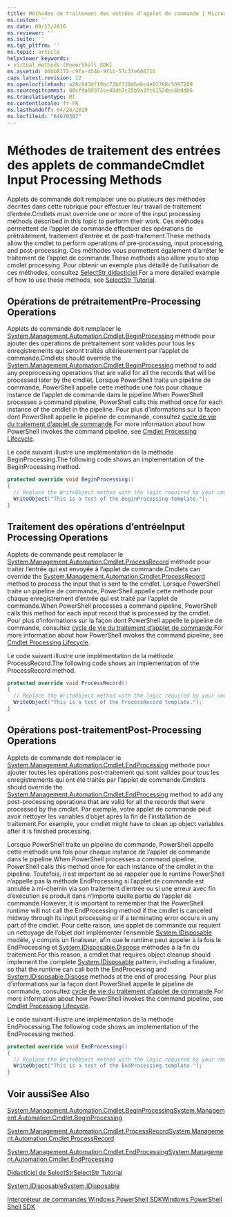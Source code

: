 ```yaml
---
title: Méthodes de traitement des entrées d’applet de commande | Microsoft Docs
ms.custom: ''
ms.date: 09/13/2016
ms.reviewer: ''
ms.suite: ''
ms.tgt_pltfrm: ''
ms.topic: article
helpviewer_keywords:
- virtual methods (PowerShell SDK]
ms.assetid: b0bb8172-c9fa-454b-9f1b-57c3fe60671b
caps.latest.revision: 12
ms.openlocfilehash: a28c8d3df19bc72bf338d6abc4e02768c5097209
ms.sourcegitcommit: 00cf9a99972ce40db7c25b9a3fc6152dec6bddb6
ms.translationtype: MT
ms.contentlocale: fr-FR
ms.lasthandoff: 04/28/2019
ms.locfileid: "64670307"
---
```

# <a name="cmdlet-input-processing-methods"></a><span data-ttu-id="82c85-102">Méthodes de traitement des entrées des applets de commande</span><span class="sxs-lookup"><span data-stu-id="82c85-102">Cmdlet Input Processing Methods</span></span>

<span data-ttu-id="82c85-103">Applets de commande doit remplacer une ou plusieurs des méthodes décrites dans cette rubrique pour effectuer leur travail de traitement d’entrée.</span><span class="sxs-lookup"><span data-stu-id="82c85-103">Cmdlets must override one or more of the input processing methods described in this topic to perform their work.</span></span>
<span data-ttu-id="82c85-104">Ces méthodes permettent de l’applet de commande effectuer des opérations de prétraitement, traitement d’entrée et de post-traitement.</span><span class="sxs-lookup"><span data-stu-id="82c85-104">These methods allow the cmdlet to perform operations of pre-processing, input processing, and post-processing.</span></span>
<span data-ttu-id="82c85-105">Ces méthodes vous permettent également d’arrêter le traitement de l’applet de commande.</span><span class="sxs-lookup"><span data-stu-id="82c85-105">These methods also allow you to stop cmdlet processing.</span></span>
<span data-ttu-id="82c85-106">Pour obtenir un exemple plus détaillé de l’utilisation de ces méthodes, consultez [SelectStr didacticiel](selectstr-tutorial.md).</span><span class="sxs-lookup"><span data-stu-id="82c85-106">For a more detailed example of how to use these methods, see [SelectStr Tutorial](selectstr-tutorial.md).</span></span>

## <a name="pre-processing-operations"></a><span data-ttu-id="82c85-107">Opérations de prétraitement</span><span class="sxs-lookup"><span data-stu-id="82c85-107">Pre-Processing Operations</span></span>

<span data-ttu-id="82c85-108">Applets de commande doit remplacer le [System.Management.Automation.Cmdlet.BeginProcessing](/dotnet/api/System.Management.Automation.Cmdlet.BeginProcessing) méthode pour ajouter des opérations de prétraitement sont valides pour tous les enregistrements qui seront traités ultérieurement par l’applet de commande.</span><span class="sxs-lookup"><span data-stu-id="82c85-108">Cmdlets should override the [System.Management.Automation.Cmdlet.BeginProcessing](/dotnet/api/System.Management.Automation.Cmdlet.BeginProcessing) method to add any preprocessing operations that are valid for all the records that will be processed later by the cmdlet.</span></span>
<span data-ttu-id="82c85-109">Lorsque PowerShell traite un pipeline de commande, PowerShell appelle cette méthode une fois pour chaque instance de l’applet de commande dans le pipeline.</span><span class="sxs-lookup"><span data-stu-id="82c85-109">When PowerShell processes a command pipeline, PowerShell calls this method once for each instance of the cmdlet in the pipeline.</span></span>
<span data-ttu-id="82c85-110">Pour plus d’informations sur la façon dont PowerShell appelle le pipeline de commande, consultez [cycle de vie du traitement d’applet de commande](/previous-versions/ms714429(v=vs.85)).</span><span class="sxs-lookup"><span data-stu-id="82c85-110">For more information about how PowerShell invokes the command pipeline, see [Cmdlet Processing Lifecycle](/previous-versions/ms714429(v=vs.85)).</span></span>

<span data-ttu-id="82c85-111">Le code suivant illustre une implémentation de la méthode BeginProcessing.</span><span class="sxs-lookup"><span data-stu-id="82c85-111">The following code shows an implementation of the BeginProcessing method.</span></span>

```csharp
protected override void BeginProcessing()
{
  // Replace the WriteObject method with the logic required by your cmdlet.
  WriteObject("This is a test of the BeginProcessing template.");
}
```

## <a name="input-processing-operations"></a><span data-ttu-id="82c85-112">Traitement des opérations d’entrée</span><span class="sxs-lookup"><span data-stu-id="82c85-112">Input Processing Operations</span></span>

<span data-ttu-id="82c85-113">Applets de commande peut remplacer le [System.Management.Automation.Cmdlet.ProcessRecord](/dotnet/api/System.Management.Automation.Cmdlet.ProcessRecord) méthode pour traiter l’entrée qui est envoyée à l’applet de commande.</span><span class="sxs-lookup"><span data-stu-id="82c85-113">Cmdlets can override the [System.Management.Automation.Cmdlet.ProcessRecord](/dotnet/api/System.Management.Automation.Cmdlet.ProcessRecord) method to process the input that is sent to the cmdlet.</span></span>
<span data-ttu-id="82c85-114">Lorsque PowerShell traite un pipeline de commande, PowerShell appelle cette méthode pour chaque enregistrement d’entrée qui est traité par l’applet de commande.</span><span class="sxs-lookup"><span data-stu-id="82c85-114">When PowerShell processes a command pipeline, PowerShell calls this method for each input record that is processed by the cmdlet.</span></span>
<span data-ttu-id="82c85-115">Pour plus d’informations sur la façon dont PowerShell appelle le pipeline de commande, consultez [cycle de vie du traitement d’applet de commande](/previous-versions/ms714429(v=vs.85)).</span><span class="sxs-lookup"><span data-stu-id="82c85-115">For more information about how PowerShell invokes the command pipeline, see [Cmdlet Processing Lifecycle](/previous-versions/ms714429(v=vs.85)).</span></span>

<span data-ttu-id="82c85-116">Le code suivant illustre une implémentation de la méthode ProcessRecord.</span><span class="sxs-lookup"><span data-stu-id="82c85-116">The following code shows an implementation of the ProcessRecord method.</span></span>

```csharp
protected override void ProcessRecord()
{
  // Replace the WriteObject method with the logic required by your cmdlet.
  WriteObject("This is a test of the ProcessRecord template.");
}
```

## <a name="post-processing-operations"></a><span data-ttu-id="82c85-117">Opérations post-traitement</span><span class="sxs-lookup"><span data-stu-id="82c85-117">Post-Processing Operations</span></span>

<span data-ttu-id="82c85-118">Applets de commande doit remplacer le [System.Management.Automation.Cmdlet.EndProcessing](/dotnet/api/System.Management.Automation.Cmdlet.EndProcessing) méthode pour ajouter toutes les opérations post-traitement qui sont valides pour tous les enregistrements qui ont été traités par l’applet de commande.</span><span class="sxs-lookup"><span data-stu-id="82c85-118">Cmdlets should override the [System.Management.Automation.Cmdlet.EndProcessing](/dotnet/api/System.Management.Automation.Cmdlet.EndProcessing) method to add any post-processing operations that are valid for all the records that were processed by the cmdlet.</span></span>
<span data-ttu-id="82c85-119">Par exemple, votre applet de commande peut avoir nettoyer les variables d’objet après la fin de l’installation de traitement.</span><span class="sxs-lookup"><span data-stu-id="82c85-119">For example, your cmdlet might have to clean up object variables after it is finished processing.</span></span>

<span data-ttu-id="82c85-120">Lorsque PowerShell traite un pipeline de commande, PowerShell appelle cette méthode une fois pour chaque instance de l’applet de commande dans le pipeline.</span><span class="sxs-lookup"><span data-stu-id="82c85-120">When PowerShell processes a command pipeline, PowerShell calls this method once for each instance of the cmdlet in the pipeline.</span></span>
<span data-ttu-id="82c85-121">Toutefois, il est important de se rappeler que le runtime PowerShell n’appelle pas la méthode EndProcessing si l’applet de commande est annulée à mi-chemin via son traitement d’entrée ou si une erreur avec fin d’exécution se produit dans n’importe quelle partie de l’applet de commande.</span><span class="sxs-lookup"><span data-stu-id="82c85-121">However, it is important to remember that the PowerShell runtime will not call the EndProcessing method if the cmdlet is canceled midway through its input processing or if a terminating error occurs in any part of the cmdlet.</span></span>
<span data-ttu-id="82c85-122">Pour cette raison, une applet de commande qui requiert un nettoyage de l’objet doit implémenter l’ensemble [System.IDisposable](/dotnet/api/System.IDisposable) modèle, y compris un finaliseur, afin que le runtime peut appeler à la fois le EndProcessing et [ System.IDisposable.Dispose](/dotnet/api/System.IDisposable.Dispose) méthodes à la fin du traitement.</span><span class="sxs-lookup"><span data-stu-id="82c85-122">For this reason, a cmdlet that requires object cleanup should implement the complete [System.IDisposable](/dotnet/api/System.IDisposable) pattern, including a finalizer, so that the runtime can call both the EndProcessing and [System.IDisposable.Dispose](/dotnet/api/System.IDisposable.Dispose) methods at the end of processing.</span></span>
<span data-ttu-id="82c85-123">Pour plus d’informations sur la façon dont PowerShell appelle le pipeline de commande, consultez [cycle de vie du traitement d’applet de commande](/previous-versions/ms714429(v=vs.85)).</span><span class="sxs-lookup"><span data-stu-id="82c85-123">For more information about how PowerShell invokes the command pipeline, see [Cmdlet Processing Lifecycle](/previous-versions/ms714429(v=vs.85)).</span></span>

<span data-ttu-id="82c85-124">Le code suivant illustre une implémentation de la méthode EndProcessing.</span><span class="sxs-lookup"><span data-stu-id="82c85-124">The following code shows an implementation of the EndProcessing method.</span></span>

```csharp
protected override void EndProcessing()
{
  // Replace the WriteObject method with the logic required by your cmdlet.
  WriteObject("This is a test of the EndProcessing template.");
}
```

## <a name="see-also"></a><span data-ttu-id="82c85-125">Voir aussi</span><span class="sxs-lookup"><span data-stu-id="82c85-125">See Also</span></span>

[<span data-ttu-id="82c85-126">System.Management.Automation.Cmdlet.BeginProcessing</span><span class="sxs-lookup"><span data-stu-id="82c85-126">System.Management.Automation.Cmdlet.BeginProcessing</span></span>](/dotnet/api/System.Management.Automation.Cmdlet.BeginProcessing)

[<span data-ttu-id="82c85-127">System.Management.Automation.Cmdlet.ProcessRecord</span><span class="sxs-lookup"><span data-stu-id="82c85-127">System.Management.Automation.Cmdlet.ProcessRecord</span></span>](/dotnet/api/System.Management.Automation.Cmdlet.ProcessRecord)

[<span data-ttu-id="82c85-128">System.Management.Automation.Cmdlet.EndProcessing</span><span class="sxs-lookup"><span data-stu-id="82c85-128">System.Management.Automation.Cmdlet.EndProcessing</span></span>](/dotnet/api/System.Management.Automation.Cmdlet.EndProcessing)

[<span data-ttu-id="82c85-129">Didacticiel de SelectStr</span><span class="sxs-lookup"><span data-stu-id="82c85-129">SelectStr Tutorial</span></span>](selectstr-tutorial.md)

[<span data-ttu-id="82c85-130">System.IDisposable</span><span class="sxs-lookup"><span data-stu-id="82c85-130">System.IDisposable</span></span>](/dotnet/api/System.IDisposable)

[<span data-ttu-id="82c85-131">Interpréteur de commandes Windows PowerShell SDK</span><span class="sxs-lookup"><span data-stu-id="82c85-131">Windows PowerShell Shell SDK</span></span>](../windows-powershell-reference.md)
